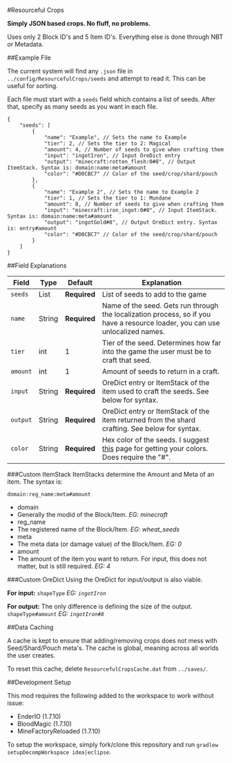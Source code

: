 #Resourceful Crops

**Simply JSON based crops. No fluff, no problems.**

Uses only 2 Block ID's and 5 Item ID's. Everything else is done through NBT or Metadata.

##Example File

The current system will find any `.json` file in `../config/ResourcefulCrops/seeds` and attempt to read it. This can be useful for sorting.

Each file must start with a `seeds` field which contains a list of seeds. After that, specify as many seeds as you want in each file.

```
{
    "seeds": [
        {
            "name": "Example", // Sets the name to Example
            "tier": 2, // Sets the tier to 2: Magical
            "amount": 4, // Number of seeds to give when crafting them
            "input": "ingotIron", // Input OreDict entry
            "output": "minecraft:rotten_flesh:0#8", // Output ItemStack. Syntax is: domain:name:meta#amount
            "color": "#D0CBC7" // Color of the seed/crop/shard/pouch
        },
        {
            "name": "Example 2", // Sets the name to Example 2
            "tier": 1, // Sets the tier to 1: Mundane
            "amount": 8, // Number of seeds to give when crafting them
            "input": "minecraft:iron_ingot:0#0", // Input ItemStack. Syntax is: domain:name:meta#amount
            "output": "ingotGold#8", // Output OreDict entry. Syntax is: entry#amount
            "color": "#D0CBC7" // Color of the seed/crop/shard/pouch
        }
    ]
}
```

##Field Explanations

| Field    | Type   | Default      | Explanation                                                                                                                   |
|----------|--------|--------------|-------------------------------------------------------------------------------------------------------------------------------|
| `seeds`  | List   | **Required** | List of seeds to add to the game                                                                                              |
| `name`   | String | **Required** | Name of the seed. Gets run through the localization process, so if you have a resource loader, you can use unlocalized names. |
| `tier`   | int    | 1            | Tier of the seed. Determines how far into the game the user must be to craft that seed.                                       |
| `amount` | int    | 1            | Amount of seeds to return in a craft.                                                                                         |
| `input`  | String | **Required** | OreDict entry or ItemStack of the item used to craft the seeds. See below for syntax.                                         |
| `output` | String | **Required** | OreDict entry or ItemStack of the item returned from the shard crafting. See below for syntax.                                |
| `color`  | String | **Required** | Hex color of the seeds. I suggest [this](http://www.color-hex.com/) page for getting your colors. Does require the "#".       |

###Custom ItemStack
ItemStacks determine the Amount and Meta of an item. The syntax is:

`domain:reg_name:meta#amount`

* domain
 * Generally the modid of the Block/Item. *EG: minecraft*
* reg_name 
 * The registered name of the Block/Item. *EG: wheat_seeds*
* meta
 * The meta data (or damage value) of the Block/Item. *EG: 0*
* amount
 * The amount of the item you want to return. For input, this does not matter, but is still required. *EG: 4*

###Custom OreDict
Using the OreDict for input/output is also viable.

**For input:**
`shapeType` *EG: `ingotIron`*

**For output:**
The only difference is defining the size of the output.
`shapeType#amount` *EG: `ingotIron#8`*

##Data Caching

A cache is kept to ensure that adding/removing crops does not mess with Seed/Shard/Pouch meta's. The cache is global, meaning across all worlds the user creates.

To reset this cache, delete `ResourcefulCropsCache.dat` from `../saves/`.

##Development Setup

This mod requires the following added to the workspace to work without issue:

* EnderIO (1.7.10)
* BloodMagic (1.7.10)
* MineFactoryReloaded (1.7.10)

To setup the workspace, simply fork/clone this repository and run `gradlew setupDecompWorkspace idea|eclipse`. 